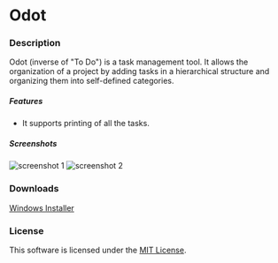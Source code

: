 # Odot


### Description
Odot (inverse of "To Do") is a task management tool. It allows the organization of a project by adding tasks in a hierarchical structure and organizing them into self-defined categories.


##### Features
* It supports printing of all the tasks.


##### Screenshots
![screenshot 1](https://user-images.githubusercontent.com/44162363/52141737-55846780-265f-11e9-8388-4e05330c57ad.png)
![screenshot 2](https://user-images.githubusercontent.com/44162363/52141741-57e6c180-265f-11e9-9063-437566c2c02b.png)


### Downloads
[Windows Installer](TODO)


### License
This software is licensed under the [MIT License](https://github.com/elgaspar/Odot/blob/master/LICENSE).

